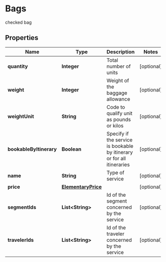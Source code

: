 

# Bags

checked bag

## Properties

| Name | Type | Description | Notes |
|------------ | ------------- | ------------- | -------------|
|**quantity** | **Integer** | Total number of units |  [optional] |
|**weight** | **Integer** | Weight of the baggage allowance |  [optional] |
|**weightUnit** | **String** | Code to qualify unit as pounds or kilos |  [optional] |
|**bookableByItinerary** | **Boolean** | Specify if the service is bookable by itinerary  or for all itineraries |  [optional] |
|**name** | **String** | Type of service |  [optional] |
|**price** | [**ElementaryPrice**](ElementaryPrice.md) |  |  [optional] |
|**segmentIds** | **List&lt;String&gt;** | Id of the segment concerned by the service |  [optional] |
|**travelerIds** | **List&lt;String&gt;** | Id of the traveler concerned by the service |  [optional] |



